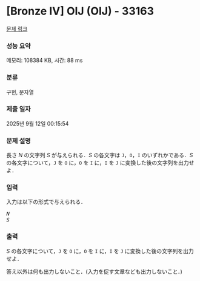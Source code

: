 # [Bronze IV] OIJ (OIJ) - 33163 

[문제 링크](https://www.acmicpc.net/problem/33163) 

### 성능 요약

메모리: 108384 KB, 시간: 88 ms

### 분류

구현, 문자열

### 제출 일자

2025년 9월 12일 00:15:54

### 문제 설명

<p>長さ <var>N</var> の文字列 <var>S</var> が与えられる．<var>S</var> の各文字は <code>J</code>，<code>O</code>，<code>I</code> のいずれかである．<var>S</var> の各文字について，<code>J</code> を <code>O</code> に，<code>O</code> を <code>I</code> に，<code>I</code> を <code>J</code> に変換した後の文字列を出力せよ．</p>

### 입력 

 <p>入力は以下の形式で与えられる．</p>

<pre><var>N</var>
<var>S</var></pre>

### 출력 

 <p><var>S</var> の各文字について，<code>J</code> を <code>O</code> に，<code>O</code> を <code>I</code> に，<code>I</code> を <code>J</code> に変換した後の文字列を出力せよ．</p>

<p>答え以外は何も出力しないこと．(入力を促す文章なども出力しないこと．)</p>

